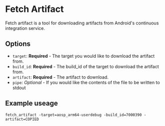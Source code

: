 # Fetch Artifact

Fetch artifact is a tool for downloading artifacts from Android's continuous integration service.


## Options

* `target`: **Required** - The target you would like to download the artifact from.
* `build_id`: **Required** - The build_id of the target to download the artifact from.
* `artifact`: **Required** - The artifact to download.
* `pipe`: *Optional* - If you would like the contents of the file to be written to stdout


## Example useage

```
fetch_artifact -target=aosp_arm64-userdebug -build_id=7000390 -artifact=COPIED
```

